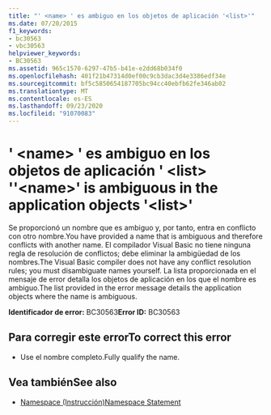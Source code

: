 ```yaml
---
title: "' <name> ' es ambiguo en los objetos de aplicación '<list>'"
ms.date: 07/20/2015
f1_keywords:
- bc30563
- vbc30563
helpviewer_keywords:
- BC30563
ms.assetid: 965c1570-6297-47b5-b41e-e2dd68b034f0
ms.openlocfilehash: 401f21b47314d0ef00c9cb3dac3d4e3386edf34e
ms.sourcegitcommit: bf5c5850654187705bc94cc40ebfb62fe346ab02
ms.translationtype: MT
ms.contentlocale: es-ES
ms.lasthandoff: 09/23/2020
ms.locfileid: "91070083"
---
```

# <a name="name-is-ambiguous-in-the-application-objects-list"></a><span data-ttu-id="a84bf-103">' \<name> ' es ambiguo en los objetos de aplicación ' \<list> '</span><span class="sxs-lookup"><span data-stu-id="a84bf-103">'\<name>' is ambiguous in the application objects '\<list>'</span></span>

<span data-ttu-id="a84bf-104">Se proporcionó un nombre que es ambiguo y, por tanto, entra en conflicto con otro nombre.</span><span class="sxs-lookup"><span data-stu-id="a84bf-104">You have provided a name that is ambiguous and therefore conflicts with another name.</span></span> <span data-ttu-id="a84bf-105">El compilador Visual Basic no tiene ninguna regla de resolución de conflictos; debe eliminar la ambigüedad de los nombres.</span><span class="sxs-lookup"><span data-stu-id="a84bf-105">The Visual Basic compiler does not have any conflict resolution rules; you must disambiguate names yourself.</span></span> <span data-ttu-id="a84bf-106">La lista proporcionada en el mensaje de error detalla los objetos de aplicación en los que el nombre es ambiguo.</span><span class="sxs-lookup"><span data-stu-id="a84bf-106">The list provided in the error message details the application objects where the name is ambiguous.</span></span>  
  
 <span data-ttu-id="a84bf-107">**Identificador de error:** BC30563</span><span class="sxs-lookup"><span data-stu-id="a84bf-107">**Error ID:** BC30563</span></span>  
  
## <a name="to-correct-this-error"></a><span data-ttu-id="a84bf-108">Para corregir este error</span><span class="sxs-lookup"><span data-stu-id="a84bf-108">To correct this error</span></span>  
  
- <span data-ttu-id="a84bf-109">Use el nombre completo.</span><span class="sxs-lookup"><span data-stu-id="a84bf-109">Fully qualify the name.</span></span>  
  
## <a name="see-also"></a><span data-ttu-id="a84bf-110">Vea también</span><span class="sxs-lookup"><span data-stu-id="a84bf-110">See also</span></span>

- [<span data-ttu-id="a84bf-111">Namespace (Instrucción)</span><span class="sxs-lookup"><span data-stu-id="a84bf-111">Namespace Statement</span></span>](../language-reference/statements/namespace-statement.md)
